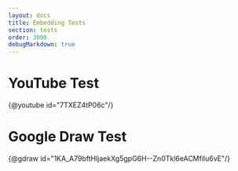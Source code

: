 ```yaml
---
layout: docs
title: Embedding Tests
section: tests
order: 3000
debugMarkdown: true
---
```


# YouTube Test

{@youtube id="7TXEZ4tP06c"/}

# Google Draw Test

{@gdraw id="1KA_A79bftHljaekXg5gpG6H--Zn0Tkl6eACMfilu6vE"/}
